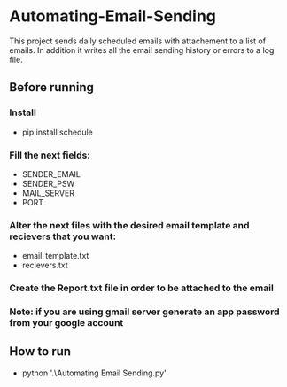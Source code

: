 # Automating-Email-Sending

This project sends daily scheduled emails with attachement to a list of emails. In addition it writes all the email sending history or errors to a log file.

## Before running

### Install
+ pip install schedule

### Fill the next fields:
+ SENDER_EMAIL
+ SENDER_PSW 
+ MAIL_SERVER 
+ PORT 

### Alter the next files with the desired email template and recievers that you want:
+  email_template.txt
+  recievers.txt

### Create the Report.txt file in order to be attached to the email

### Note: if you are using gmail server generate an app password from your google account

## How to run
+ python '.\Automating Email Sending.py'



